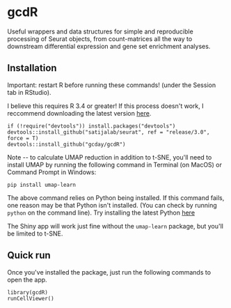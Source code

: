 # gcdR
Useful wrappers and data structures for simple and reproducible processing of Seurat objects, from count-matrices all the way to downstream differential expression and gene set enrichment analyses. 


## Installation
Important: restart R before running these commands! (under the Session tab in RStudio).

I believe this requires R 3.4 or greater! 
If this process doesn't work, I reccommend downloading the latest version [here](http://cran.cnr.berkeley.edu/). 
```{r}
if (!require("devtools")) install.packages("devtools")
devtools::install_github("satijalab/seurat", ref = "release/3.0", force = T)
devtools::install_github("gcday/gcdR")
```
Note -- to calculate UMAP reduction in addition to t-SNE, you'll need to install UMAP by running the following command in Terminal (on MacOS) or Command Prompt in Windows:
```
pip install umap-learn
```
The above command relies on Python being installed. If this command fails, one reason may be that Python isn't installed. (You can check by running ```python``` on the command line). Try installing the latest Python [here](https://www.python.org/downloads/release/python-372/)

The Shiny app will work just fine without the ```umap-learn``` package, but you'll be limited to t-SNE. 

## Quick run
Once you've installed the package, just run the following commands to open the app. 
```{r}
library(gcdR)
runCellViewer()
```



